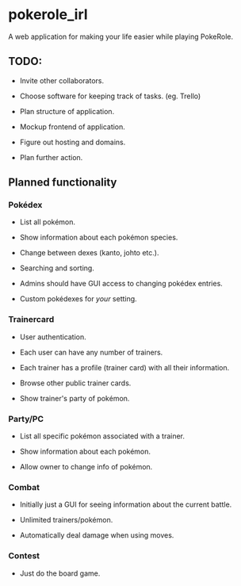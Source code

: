 # pokerole_irl
A web application for making your life easier while playing PokeRole.

## TODO:

* Invite other collaborators.

* Choose software for keeping track of tasks. (eg. Trello)

* Plan structure of application.

* Mockup frontend of application.

* Figure out hosting and domains.

* Plan further action.

## Planned functionality

### Pokédex

* List all pokémon.

* Show information about each pokémon species.

* Change between dexes (kanto, johto etc.).

* Searching and sorting.

* Admins should have GUI access to changing pokédex entries.

* Custom pokédexes for _your_ setting.

### Trainercard

* User authentication.

* Each user can have any number of trainers.

* Each trainer has a profile (trainer card) with all their information.

* Browse other public trainer cards.

* Show trainer's party of pokémon.

### Party/PC

* List all specific pokémon associated with a trainer.

* Show information about each pokémon.

* Allow owner to change info of pokémon.

### Combat

* Initially just a GUI for seeing information about the current battle.

* Unlimited trainers/pokémon.

* Automatically deal damage when using moves.

### Contest

* Just do the board game.